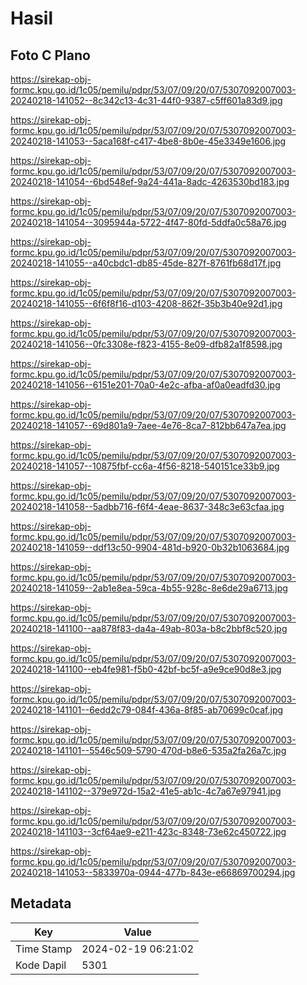# Hasil

## Foto C Plano

https://sirekap-obj-formc.kpu.go.id/1c05/pemilu/pdpr/53/07/09/20/07/5307092007003-20240218-141052--8c342c13-4c31-44f0-9387-c5ff601a83d9.jpg

https://sirekap-obj-formc.kpu.go.id/1c05/pemilu/pdpr/53/07/09/20/07/5307092007003-20240218-141053--5aca168f-c417-4be8-8b0e-45e3349e1606.jpg

https://sirekap-obj-formc.kpu.go.id/1c05/pemilu/pdpr/53/07/09/20/07/5307092007003-20240218-141054--6bd548ef-9a24-441a-8adc-4263530bd183.jpg

https://sirekap-obj-formc.kpu.go.id/1c05/pemilu/pdpr/53/07/09/20/07/5307092007003-20240218-141054--3095944a-5722-4f47-80fd-5ddfa0c58a76.jpg

https://sirekap-obj-formc.kpu.go.id/1c05/pemilu/pdpr/53/07/09/20/07/5307092007003-20240218-141055--a40cbdc1-db85-45de-827f-8761fb68d17f.jpg

https://sirekap-obj-formc.kpu.go.id/1c05/pemilu/pdpr/53/07/09/20/07/5307092007003-20240218-141055--6f6f8f16-d103-4208-862f-35b3b40e92d1.jpg

https://sirekap-obj-formc.kpu.go.id/1c05/pemilu/pdpr/53/07/09/20/07/5307092007003-20240218-141056--0fc3308e-f823-4155-8e09-dfb82a1f8598.jpg

https://sirekap-obj-formc.kpu.go.id/1c05/pemilu/pdpr/53/07/09/20/07/5307092007003-20240218-141056--6151e201-70a0-4e2c-afba-af0a0eadfd30.jpg

https://sirekap-obj-formc.kpu.go.id/1c05/pemilu/pdpr/53/07/09/20/07/5307092007003-20240218-141057--69d801a9-7aee-4e76-8ca7-812bb647a7ea.jpg

https://sirekap-obj-formc.kpu.go.id/1c05/pemilu/pdpr/53/07/09/20/07/5307092007003-20240218-141057--10875fbf-cc6a-4f56-8218-540151ce33b9.jpg

https://sirekap-obj-formc.kpu.go.id/1c05/pemilu/pdpr/53/07/09/20/07/5307092007003-20240218-141058--5adbb716-f6f4-4eae-8637-348c3e63cfaa.jpg

https://sirekap-obj-formc.kpu.go.id/1c05/pemilu/pdpr/53/07/09/20/07/5307092007003-20240218-141059--ddf13c50-9904-481d-b920-0b32b1063684.jpg

https://sirekap-obj-formc.kpu.go.id/1c05/pemilu/pdpr/53/07/09/20/07/5307092007003-20240218-141059--2ab1e8ea-59ca-4b55-928c-8e6de29a6713.jpg

https://sirekap-obj-formc.kpu.go.id/1c05/pemilu/pdpr/53/07/09/20/07/5307092007003-20240218-141100--aa878f83-da4a-49ab-803a-b8c2bbf8c520.jpg

https://sirekap-obj-formc.kpu.go.id/1c05/pemilu/pdpr/53/07/09/20/07/5307092007003-20240218-141100--eb4fe981-f5b0-42bf-bc5f-a9e9ce90d8e3.jpg

https://sirekap-obj-formc.kpu.go.id/1c05/pemilu/pdpr/53/07/09/20/07/5307092007003-20240218-141101--6edd2c79-084f-436a-8f85-ab70699c0caf.jpg

https://sirekap-obj-formc.kpu.go.id/1c05/pemilu/pdpr/53/07/09/20/07/5307092007003-20240218-141101--5546c509-5790-470d-b8e6-535a2fa26a7c.jpg

https://sirekap-obj-formc.kpu.go.id/1c05/pemilu/pdpr/53/07/09/20/07/5307092007003-20240218-141102--379e972d-15a2-41e5-ab1c-4c7a67e97941.jpg

https://sirekap-obj-formc.kpu.go.id/1c05/pemilu/pdpr/53/07/09/20/07/5307092007003-20240218-141103--3cf64ae9-e211-423c-8348-73e62c450722.jpg

https://sirekap-obj-formc.kpu.go.id/1c05/pemilu/pdpr/53/07/09/20/07/5307092007003-20240218-141053--5833970a-0944-477b-843e-e66869700294.jpg


## Metadata

| Key        | Value               |
| ---------- | ------------------- |
| Time Stamp | 2024-02-19 06:21:02 |
| Kode Dapil | 5301                |



